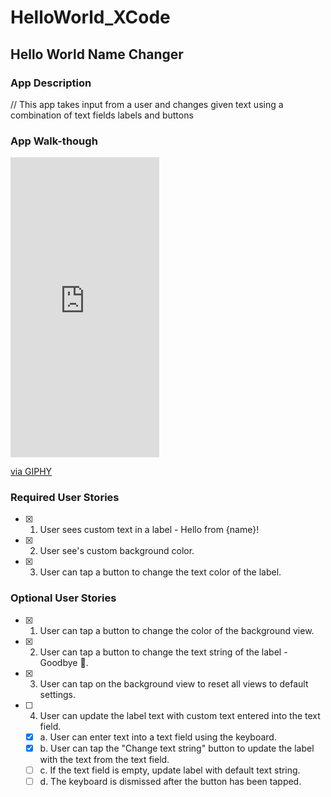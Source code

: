 # HelloWorld_XCode
## Hello World Name Changer

### App Description
  // This app takes input from a user and changes given text using a combination of text fields labels and buttons

### App Walk-though

<iframe src="https://giphy.com/embed/l09sSqLBFOlGNXOu15" width="238" height="480" frameBorder="0" class="giphy-embed" allowFullScreen></iframe><p><a href="https://giphy.com/gifs/l09sSqLBFOlGNXOu15">via GIPHY</a></p>

### Required User Stories
- [x] 1. User sees custom text in a label - Hello from {name}!
- [x] 2. User see's custom background color.
- [x] 3. User can tap a button to change the text color of the label.

### Optional User Stories
- [x] 1. User can tap a button to change the color of the background view.
- [x] 2. User can tap a button to change the text string of the label - Goodbye 👋.
- [x] 3. User can tap on the background view to reset all views to default settings.
- [ ] 4. User can update the label text with custom text entered into the text field.
   - [x] a. User can enter text into a text field using the keyboard.
   - [x] b. User can tap the "Change text string" button to update the label with the text from the text field.
   - [ ] c. If the text field is empty, update label with default text string.
   - [ ] d. The keyboard is dismissed after the button has been tapped.
